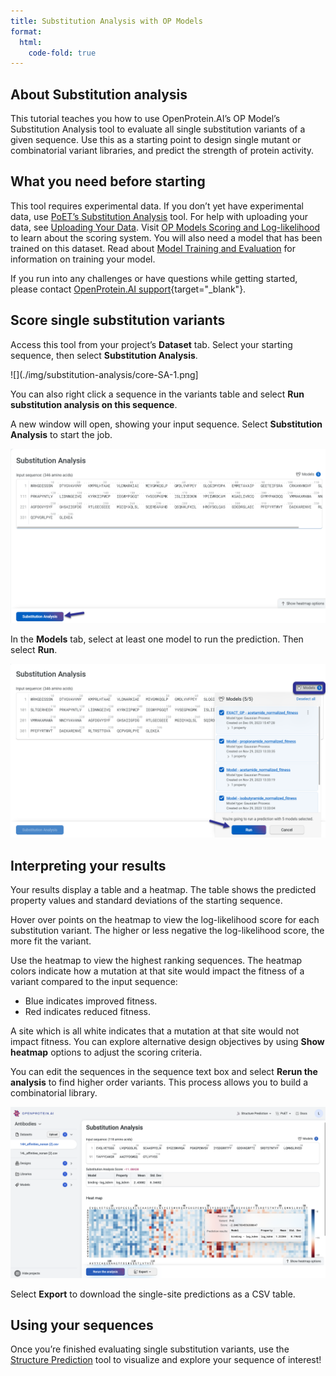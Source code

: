 ```yaml
---
title: Substitution Analysis with OP Models
format:
  html:
    code-fold: true
---
```

## About Substitution analysis

This tutorial teaches you how to use OpenProtein.AI’s OP Model’s Substitution Analysis tool to evaluate all single substitution variants of a given sequence. Use this as a starting point to design single mutant or combinatorial variant libraries, and predict the strength of protein activity. 

## What you need before starting

This tool requires experimental data. If you don’t yet have experimental data, use [PoET’s Substitution Analysis](../poet/substitution-analysis.md) tool. For help with uploading your data, see [Uploading Your Data](./uploading-your-data.md).
Visit [OP Models Scoring and Log-likelihood](./scoring-log-likelihood.md) to learn about the scoring system. You will also need a model that has been trained on this dataset. Read about [Model Training and Evaluation](./model-train-evaluate.md) for information on training your model.

If you run into any challenges or have questions while getting started, please contact [OpenProtein.AI support](https://www.openprotein.ai/contact){target="_blank"}. 

## Score single substitution variants

Access this tool from your project’s **Dataset** tab. Select your starting sequence, then select **Substitution Analysis**. 

![](./img/substitution-analysis/core-SA-1.png]

You can also right click a sequence in the variants table and select **Run substitution analysis on this sequence**.

A new window will open, showing your input sequence. Select **Substitution Analysis** to start the job.

![](./img/substitution-analysis/core-SA-2.png)

In the **Models** tab, select at least one model to run the prediction. Then select **Run**.

![](./img/substitution-analysis/core-SA-3.png)


## Interpreting your results

Your results display a table and a heatmap. The table shows the predicted property values and standard deviations of the starting sequence. 

Hover over points on the heatmap to view the log-likelihood score for each substitution variant. 
The higher or less negative the log-likelihood score, the more fit the variant.

Use the heatmap to view the highest ranking sequences. The heatmap colors indicate how a mutation at that site would impact the fitness of a variant compared to the input sequence:
- Blue indicates improved fitness.
- Red indicates reduced fitness.

A site which is all white indicates that a mutation at that site would not impact fitness.
You can explore alternative design objectives by using **Show heatmap** options to adjust the scoring criteria.

You can edit the sequences in the sequence text box and select **Rerun the analysis** to find higher order variants. This process allows you to build a combinatorial library.

![](./img/substitution-analysis/core-SA-4.png)

Select **Export** to download the single-site predictions as a CSV table.


## Using your sequences

Once you’re finished evaluating single substitution variants, use the [Structure Prediction](../structure-prediction/index.md) tool to visualize and explore your sequence of interest!